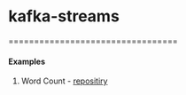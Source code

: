 # kafka-streams
=================================

#### Examples
1. Word Count - [repositiry](testfolder/testfile.txt)